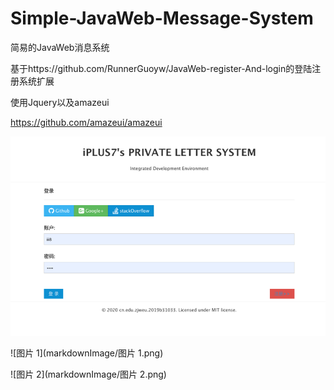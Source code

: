 # Simple-JavaWeb-Message-System

简易的JavaWeb消息系统

基于https://github.com/RunnerGuoyw/JavaWeb-register-And-login的登陆注册系统扩展

使用Jquery以及amazeui

https://github.com/amazeui/amazeui

![image-20200314112831090](markdownImage/image-20200314112831090.png)

![图片 1](markdownImage/图片 1.png)

![图片 2](markdownImage/图片 2.png)

